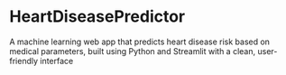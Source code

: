 # HeartDiseasePredictor
A machine learning web app that predicts heart disease risk based on medical parameters, built using Python and Streamlit with a clean, user-friendly interface
